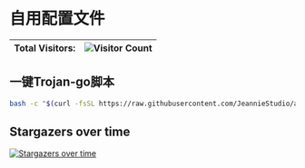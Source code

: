 # 自用配置文件

|   Total Visitors:   |   ![Visitor Count](https://profile-counter.glitch.me/Yohann0617/count.svg)   |
| ---- | ---- |

## 一键Trojan-go脚本
```bash
bash -c "$(curl -fsSL https://raw.githubusercontent.com/JeannieStudio/all_install/master/trojan-go_install.sh)"
```

## Stargazers over time

[![Stargazers over time](https://starchart.cc/Yohann0617/config.svg)](https://starchart.cc/Yohann0617/config)
